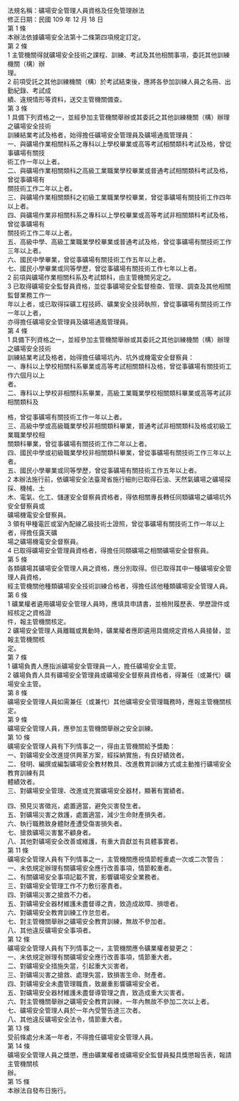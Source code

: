 法規名稱：礦場安全管理人員資格及任免管理辦法  
修正日期：民國 109 年 12 月 18 日  
第 1 條  
本辦法依據礦場安全法第十二條第四項規定訂定。  
第 2 條  
1 主管機關得就礦場安全技術之課程、訓練、考試及其他相關事項，委託其他訓練機關（構）辦  
理。  
2 前項受託之其他訓練機關（構）於考試結束後，應將各參加訓練人員之名冊、出勤紀錄、考試成  
績、違規情形等資料，送交主管機關備查。  
第 3 條  
1 具備下列資格之一，並經參加主管機關舉辦或其委託之其他訓練機關（構）辦理之礦場安全技術  
訓練結業考試及格者，始得擔任礦場安全管理員及礦場通風管理員：  
一、與礦場作業相關科系之專科以上學校畢業或高等考試相關類科考試及格，曾從事礦場有關技  
術工作一年以上者。  
二、與礦場作業相關類科之高級工業職業學校畢業或普通考試相關類科考試及格，曾從事礦場有  
關技術工作二年以上者。  
三、與礦場作業相關類科之初級工業職業學校畢業，曾從事礦場有關技術工作四年以上者。  
四、與礦場作業非相關科系之專科以上學校畢業或高等考試非相關類科考試及格，曾從事礦場有  
關技術工作二年以上者。  
五、高級中學、高級工業職業學校畢業或普通考試及格，曾從事礦場有關技術工作三年以上者。  
六、國民中學畢業，曾從事礦場有關技術工作五年以上者。  
七、國民小學畢業或同等學歷，曾從事礦場有關技術工作七年以上者。  
2 前項與礦場作業相關科系及考試類科，由主管機關另定之。  
3 已取得礦場安全監督員資格，並從事礦場安全監督檢查、管理、調查及其他相關監督業務工作一  
年以上者，或已取得採礦工程技師、礦業安全技師執照，曾從事礦場有關技術工作一年以上者，  
亦得擔任礦場安全管理員及礦場通風管理員。  
第 4 條  
1 具備下列資格之一，並經參加主管機關舉辦或其委託之其他訓練機關（構）辦理之礦場安全技術  
訓練結業考試及格者，始得擔任礦場坑內、坑外或機電安全督察員：  
一、專科以上學校相關科系畢業或高等考試相關類科及格，曾從事礦場有關技術工作六個月以上  
者。  
二、專科以上學校非相關科系畢業，高級工業職業學校相關類科畢業或高等考試非相關類科及  


格，曾從事礦場有關技術工作一年以上者。  
三、高級中學或高級職業學校非相關類科畢業，普通考試非相關類科及格或初級工業職業學校相  
關類科畢業，曾從事礦場有關技術工作二年以上者。  
四、國民中學或初級職業學校非相關類科畢業，曾從事礦場有關技術工作三年以上者。  
五、國民小學畢業或同等學歷，曾從事礦場有關技術工作五年以上者。  
2 本辦法施行前，依礦場安全法臺灣省施行細則已取得石油、天然氣礦場之礦場探採、機械、土  
木、電氣、化工、儲運安全督察員資格者，得依相關專長轉任同類礦場之礦場坑外安全督察員或  
礦場機電安全督察員。  
3 領有甲種電匠或室內配線乙級技術士證照，曾從事礦場有關技術工作一年以上者，得擔任露天礦  
場之礦場機電安全督察員。  
4 已取得礦場安全管理員資格者，得擔任同類礦場之相關礦場安全督察員。  
第 5 條  
各類礦場其礦場安全管理人員之資格，應分別取得。但已取得其中一種礦場安全管理人員資格，  
經主管機關他種類礦場安全技術訓練合格者，得擔任該他種類礦場安全管理人員。  
第 6 條  
1 礦業權者遴用礦場安全管理人員時，應填具申請書，並檢附履歷表、學歷證件或經核定之資格證  
件，報主管機關核定。  
2 礦場安全管理人員離職或異動時，礦業權者應即遴用具備規定資格人員接替，並報主管機關核  
定。  
第 7 條  
1 礦場負責人應指派礦場安全管理員一人，擔任礦場安全主管。  
2 礦場負責人具有礦場安全管理員或礦場安全督察員資格者，得兼任（或兼代）礦場安全主管。  
第 8 條  
礦場安全管理人員如需兼任（或兼代）其他礦場安全管理職務時，應報主管機關核定。  
第 9 條  
礦場安全管理人員，應參加主管機關舉辦之安全訓練。  
第 10 條  
礦場安全管理人員有下列情事之一，得由主管機關給予獎勵：  
一、對礦場安全改進提供興革方案，經採納實施，有良好績效者。  
二、發明、編撰或編製礦場安全教材教具、改進教育訓練方式或主動推行礦場安全教育訓練有具  
體績效者。  
三、對礦場安全管理、改進或充實礦場安全器材，顯著有實績者。  


四、預見災害徵兆，處置適當，避免災害發生者。  
五、對礦場災害之救護，處置適當，減少生命財產損失者。  
六、執行職務致身體財產遭受傷害損失者。  
七、搶救礦場災害奮不顧身者。  
八、其他對礦場安全改善或維護，有重大貢獻並有具體事實者。  
第 11 條  
礦場安全管理人員有下列情事之一，主管機關應視情節輕重處一次或二次警告：  
一、未依規定辦理有關礦場安全應行改善事項，情節較重者。  
二、有關礦場安全事項記載不實，影響礦場安全業務者。  
三、對礦場安全管理工作不力敷衍塞責者。  
四、對礦場災害之搶救不力者。  
五、對礦場安全器材維護未盡督導之責，致造成故障、損壞者。  
六、對礦場安全教育訓練工作怠忽者。  
七、對主管機關舉辦之礦場安全教育訓練，無故不參加者。  
八、其他違反礦場安全事項者。  
第 12 條  
礦場安全管理人員有下列情事之一，主管機關應令礦業權者變更之：  
一、未依規定辦理有關礦場安全應行改善事項，情節重大者。  
二、對礦場安全措施失當，引起重大災害者。  
三、對礦場災害之搶救、處理失當，致損害生命、財產者。  
四、對礦場安全未盡管理職責，致嚴重影響礦場安全者。  
五、對礦場安全器材維護未盡督導管理之責，致造成重大災害者。  
六、對主管機關舉辦之礦場安全教育訓練，一年內無故不參加二次以上者。  
七、礦場安全管理人員於一年內受警告達三次者。  
八、其他違反礦場安全法令，情節重大者。  
第 13 條  
受前條處分未滿一年者，不得擔任礦場安全管理人員。  
第 14 條  
礦場安全管理人員之獎懲，應由礦業權者或礦場安全監督員擬具獎懲報告表，報請主管機關核  
辦。  
第 15 條  
本辦法自發布日施行。  



